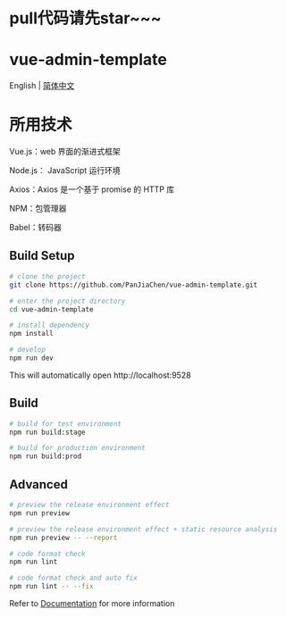 # pull代码请先star~~~

# vue-admin-template

English | [简体中文](./README-zh.md)

# 所用技术
Vue.js：web 界面的渐进式框架

Node.js： JavaScript 运行环境

Axios：Axios 是一个基于 promise 的 HTTP 库

NPM：包管理器

Babel：转码器

## Build Setup

```bash
# clone the project
git clone https://github.com/PanJiaChen/vue-admin-template.git

# enter the project directory
cd vue-admin-template

# install dependency
npm install

# develop
npm run dev
```

This will automatically open http://localhost:9528

## Build

```bash
# build for test environment
npm run build:stage

# build for production environment
npm run build:prod
```

## Advanced

```bash
# preview the release environment effect
npm run preview

# preview the release environment effect + static resource analysis
npm run preview -- --report

# code format check
npm run lint

# code format check and auto fix
npm run lint -- --fix
```

Refer to [Documentation](https://panjiachen.github.io/vue-element-admin-site/guide/essentials/deploy.html) for more information

